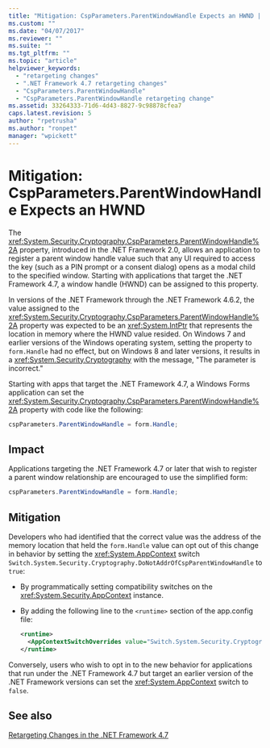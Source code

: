 ```yaml
---
title: "Mitigation: CspParameters.ParentWindowHandle Expects an HWND | Microsoft Docs"
ms.custom: ""
ms.date: "04/07/2017"
ms.reviewer: ""
ms.suite: ""
ms.tgt_pltfrm: ""
ms.topic: "article"
helpviewer_keywords: 
  - "retargeting changes"
  - ".NET Framework 4.7 retargeting changes"
  - "CspParameters.ParentWindowHandle"
  - "CspParameters.ParentWindowHandle retargeting change"
ms.assetid: 33264333-71d6-4d43-8827-9c98878cfea7
caps.latest.revision: 5
author: "rpetrusha"
ms.author: "ronpet"
manager: "wpickett"
---
```

# Mitigation: CspParameters.ParentWindowHandle Expects an HWND

The <xref:System.Security.Cryptography.CspParameters.ParentWindowHandle%2A> property, introduced in the .NET Framework 2.0, allows an application to register a parent window handle value such that any UI required to access the key (such as a PIN prompt or a consent dialog) opens as a modal child to the specified window. Starting with applications that target the .NET Framework 4.7, a window handle (HWND) can be assigned to this property.

In versions of the .NET Framework through the .NET Framework 4.6.2, the value assigned to the <xref:System.Security.Cryptography.CspParameters.ParentWindowHandle%2A> property was expected to be an <xref:System.IntPtr> that represents the location in memory where the HWND value resided. On Windows 7 and earlier versions of the Windows operating system, setting the property to `form.Handle` had no effect, but on Windows 8 and later versions, it results in a <xref:System.Security.Cryptography> with the message, "The parameter is incorrect."

Starting with apps that target the .NET Framework 4.7, a Windows Forms application can set the <xref:System.Security.Cryptography.CspParameters.ParentWindowHandle%2A> property with code like the following:

```csharp
cspParameters.ParentWindowHandle = form.Handle;
``` 

## Impact

Applications targeting the .NET Framework 4.7 or later that wish to register a parent window relationship are encouraged to use the simplified form:

```csharp
cspParameters.ParentWindowHandle = form.Handle;
``` 

## Mitigation

Developers who had identified that the correct value was the address of the memory location that held the `form.Handle` value can opt out of this change in behavior by setting the <xref:System.AppContext> switch `Switch.System.Security.Cryptography.DoNotAddrOfCspParentWindowHandle` to `true`:

- By programmatically setting compatibility switches on the <xref:System.Security.AppContext> instance.

- By adding the following line to the `<runtime>` section of the app.config file:
   
   ```xml
   <runtime>
     <AppContextSwitchOverrides value="Switch.System.Security.Cryptography.DoNotAddrOfCspParentWindowHandle=true"/>
   </runtime>
   ```

Conversely, users who wish to opt in to the new behavior for applications that run under the .NET Framework 4.7 but target an earlier version of the .NET Framework versions can set the <xref:System.AppContext> switch to `false`.
 
## See also

[Retargeting Changes in the .NET Framework 4.7](../../../docs/framework/migration-guide/retargeting-changes-in-the-net-framework-4-7.md)
